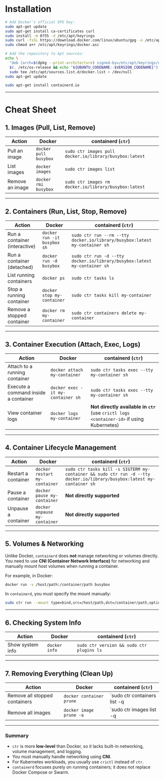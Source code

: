 # Installation
```bash
# Add Docker's official GPG key:
sudo apt-get update
sudo apt-get install ca-certificates curl
sudo install -m 0755 -d /etc/apt/keyrings
sudo curl -fsSL https://download.docker.com/linux/ubuntu/gpg -o /etc/apt/keyrings/docker.asc
sudo chmod a+r /etc/apt/keyrings/docker.asc

# Add the repository to Apt sources:
echo \
  "deb [arch=$(dpkg --print-architecture) signed-by=/etc/apt/keyrings/docker.asc] https://download.docker.com/linux/ubuntu \
  $(. /etc/os-release && echo "${UBUNTU_CODENAME:-$VERSION_CODENAME}") stable" | \
  sudo tee /etc/apt/sources.list.d/docker.list > /dev/null
sudo apt-get update
```

```bash
sudo apt-get install containerd.io
```

---

# Cheat Sheet
## **1. Images (Pull, List, Remove)**
| Action | Docker | containerd (`ctr`) |
|--------|--------|------------------|
| Pull an image | `docker pull busybox` | `sudo ctr images pull docker.io/library/busybox:latest` |
| List images | `docker images` | `sudo ctr images list` |
| Remove an image | `docker rmi busybox` | `sudo ctr images rm docker.io/library/busybox:latest` |

---

## **2. Containers (Run, List, Stop, Remove)**
| Action | Docker | containerd (`ctr`) |
|--------|--------|------------------|
| Run a container (interactive) | `docker run -it busybox sh` | `sudo ctr run --rm --tty docker.io/library/busybox:latest my-container sh` |
| Run a container (detached) | `docker run -d busybox` | `sudo ctr run -d --tty docker.io/library/busybox:latest my-container sh` |
| List running containers | `docker ps` | `sudo ctr tasks ls` |
| Stop a running container | `docker stop my-container` | `sudo ctr tasks kill my-container` |
| Remove a stopped container | `docker rm my-container` | `sudo ctr containers delete my-container` |

---

## **3. Container Execution (Attach, Exec, Logs)**
| Action | Docker | containerd (`ctr`) |
|--------|--------|------------------|
| Attach to a running container | `docker attach my-container` | `sudo ctr tasks exec --tty my-container sh` |
| Execute a command inside a container | `docker exec -it my-container sh` | `sudo ctr tasks exec --tty my-container sh` |
| View container logs | `docker logs my-container` | **Not directly available in `ctr`** (use `crictl logs <container-id>` if using Kubernetes) |

---

## **4. Container Lifecycle Management**
| Action | Docker | containerd (`ctr`) |
|--------|--------|------------------|
| Restart a container | `docker restart my-container` | `sudo ctr tasks kill -s SIGTERM my-container && sudo ctr run -d --tty docker.io/library/busybox:latest my-container sh` |
| Pause a container | `docker pause my-container` | **Not directly supported** |
| Unpause a container | `docker unpause my-container` | **Not directly supported** |

---

## **5. Volumes & Networking**
Unlike Docker, `containerd` does **not** manage networking or volumes directly. You need to use **CNI (Container Network Interface)** for networking and manually mount host volumes when running a container.

For example, in Docker:
```sh
docker run -v /host/path:/container/path busybox
```
In `containerd`, you must specify the mount manually:
```sh
sudo ctr run --mount type=bind,src=/host/path,dst=/container/path,options=rbind:rw docker.io/library/busybox:latest my-container sh
```

---

## **6. Checking System Info**
| Action | Docker | containerd (`ctr`) |
|--------|--------|------------------|
| Show system info | `docker info` | `sudo ctr version && sudo ctr plugins ls` |

---

## **7. Removing Everything (Clean Up)**
| Action | Docker | containerd (`ctr`) |
|--------|--------|------------------|
| Remove all stopped containers | `docker container prune` | `sudo ctr containers list -q | xargs -r sudo ctr containers delete` |
| Remove all images | `docker image prune -a` | `sudo ctr images list -q | xargs -r sudo ctr images rm` |

---

### **Summary**
- `ctr` is more **low-level** than Docker, so it lacks built-in networking, volume management, and logging.
- You must manually handle networking using **CNI**.
- For Kubernetes workloads, you usually use `crictl` instead of `ctr`.
- `containerd` focuses purely on running containers; it does not replace Docker Compose or Swarm.

